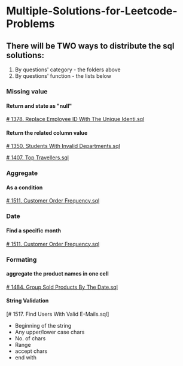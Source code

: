 # Multiple-Solutions-for-Leetcode-Problems

## There will be TWO ways to distribute the sql solutions:
1. By questions' category - the folders above 
2. By questions' function - the lists below

### Missing value 
#### Return and state as "null"
[# 1378. Replace Employee ID With The Unique Identi.sql]()

#### Return the related column value 
[# 1350. Students With Invalid Departments.sql]()



[# 1407. Top Travellers.sql](https://github.com/Qian-Yu-2020/Multiple-Solutions-for-Leetcode-Problems/blob/master/Customers%20or%20Users/%23%201407.%20Top%20Travellers.sql)



### Aggregate 
#### As a condition
[# 1511. Customer Order Frequency.sql]()


### Date 
#### Find a specific month
[# 1511. Customer Order Frequency.sql]()



### Formating
#### aggregate the product names in one cell
[# 1484. Group Sold Products By The Date.sql]()

#### String Validation 
[# 1517. Find Users With Valid E-Mails.sql]
- Beginning of the string
- Any upper/lower case chars
- No. of chars
- Range
- accept chars
- end with 

